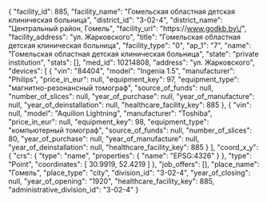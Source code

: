 {
    "facility_id": 885,
    "facility_name": "Гомельская областная детская клиническая больница",
    "district_id": "3-02-4",
    "district_name": "Центральный район, Гомель",
    "facility_url": "https:\/\/www.godkb.by\/",
    "facility_address": "ул. Жарковского",
    "title": "Гомельская областная детская клиническая больница",
    "facility_type": "0",
    "ap_1": "7",
    "name": "Гомельская областная детская клиническая больница",
    "state": "private institution",
    "stats": [],
    "med_id": 10214808,
    "address": "ул. Жарковского",
    "devices": [
        {
            "vin": "84404",
            "model": "Ingenia 1.5",
            "manufacturer": "Philips",
            "price_in_eur": null,
            "equipment_key": 97,
            "equipment_type": "магнитно-резонансный томограф",
            "source_of_funds": null,
            "number_of_slices": null,
            "year_of_purchase": null,
            "year_of_manufacture": null,
            "year_of_deinstallation": null,
            "healthcare_facility_key": 885
        },
        {
            "vin": null,
            "model": "Aquilion Lightning",
            "manufacturer": "Toshiba",
            "price_in_eur": null,
            "equipment_key": 98,
            "equipment_type": "компьютерный томограф",
            "source_of_funds": null,
            "number_of_slices": 80,
            "year_of_purchase": null,
            "year_of_manufacture": null,
            "year_of_deinstallation": null,
            "healthcare_facility_key": 885
        }
    ],
    "coord_x_y": {
        "crs": {
            "type": "name",
            "properties": {
                "name": "EPSG:4326"
            }
        },
        "type": "Point",
        "coordinates": [
            30.9919,
            52.4219
        ]
    },
    "job_offers": [],
    "place_name": "Гомель",
    "place_type": "city",
    "division_id": "3-02-4",
    "year_of_closing": null,
    "year_of_opening": "1920",
    "healthcare_facility_key": 885,
    "administrative_division_id": "3-02-4"
}